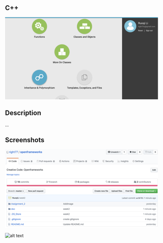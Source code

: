## C++

![alt text](https://github.com/right77/openframeworks/blob/master/doc/3-6.png?raw=true"4-6")
## Description

...
## Screenshots
![alt text](https://github.com/right77/openframeworks/blob/master/doc/Screen%20Shot%20.png?raw=true"screenshot")

![alt text](https://github.com/right77/openframeworks/blob/master/doc/gif.gif?raw=true"gif")
